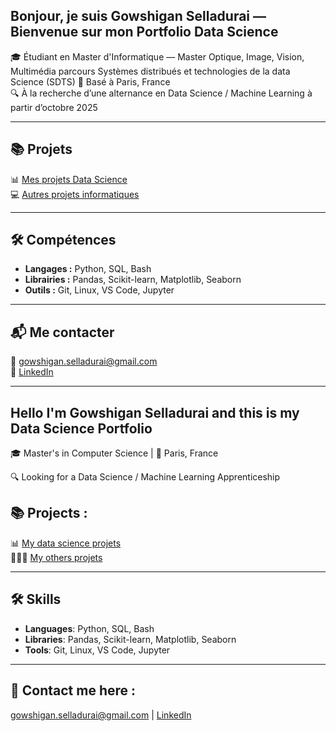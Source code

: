 ## Bonjour, je suis Gowshigan Selladurai — Bienvenue sur mon Portfolio Data Science

🎓 Étudiant en Master d'Informatique — Master Optique, Image, Vision, Multimédia parcours Systèmes distribués et technologies de la data Science (SDTS)
📍 Basé à Paris, France  
🔍 À la recherche d’une alternance en Data Science / Machine Learning à partir d’octobre 2025

---

## 📚 Projets

📊 [Mes projets Data Science](https://github.com/GowshiganS/DataScience-Projects)  
💻 [Autres projets informatiques](https://github.com/GowshiganS/CS_Other_Projets)

---

## 🛠️ Compétences

- **Langages :** Python, SQL, Bash  
- **Librairies :** Pandas, Scikit-learn, Matplotlib, Seaborn  
- **Outils :** Git, Linux, VS Code, Jupyter  

---

## 📬 Me contacter

📧 gowshigan.selladurai@gmail.com  
🔗 [LinkedIn](https://www.linkedin.com/in/gowshigan-selladurai/)  


--------------------------------------------------------------------------------------------------------------------------------------------------------

## Hello I'm Gowshigan Selladurai and this is my Data Science Portfolio

🎓 Master's in Computer Science | 📍 Paris, France  

🔍 Looking for a Data Science / Machine Learning Apprenticeship  

## 📚 Projects :

📊 [My data science projets](https://github.com/GowshiganS/DataScience-Projects)  
👩🏻‍💻 [My others projets](https://github.com/GowshiganS/CS_Other_Projets) 

---

## 🛠️ Skills
- **Languages**: Python, SQL, Bash  
- **Libraries**: Pandas, Scikit-learn, Matplotlib, Seaborn
- **Tools**: Git, Linux, VS Code, Jupyter
---

## 📧 Contact me here :
 gowshigan.selladurai@gmail.com | [LinkedIn](https://www.linkedin.com/in/gowshigan-selladurai/) 
